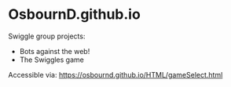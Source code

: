 # OsbournD.github.io

Swiggle group projects:
- Bots against the web!
- The Swiggles game

Accessible via: https://osbournd.github.io/HTML/gameSelect.html
